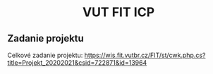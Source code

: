 <div align="center">
    <h1>VUT FIT ICP</h1>
</div>

## Zadanie projektu
Celkové zadanie projektu: https://wis.fit.vutbr.cz/FIT/st/cwk.php.cs?title=Projekt_20202021&csid=722871&id=13964
